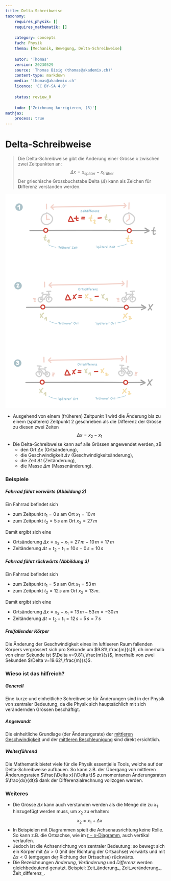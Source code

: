 ```yaml
---
title: Delta-Schreibweise
taxonomy:
	requires_physik: []
	requires_mathematik: []

	category: concepts
	fach: Physik
	thema: [Mechanik, Bewegung, Delta-Schreibweise]

	autor: 'Thomas'
	version: 20230529
	source: 'Thomas Bisig (thomas@akademix.ch)'
	content-type: markdown
	media: 'thomas@akademix.ch'
	licence: 'CC BY-SA 4.0'

	status: review_0

	todo: ['Zeichnung korrigieren, (3)']
mathjax:
	process: true
---
```


# Delta-Schreibweise

> Die Delta-Schreibweise gibt die Änderung einer Grösse $x$ zwischen zwei Zeitpunkten an:
$$
\Delta x=x_\textrm{später}-x_\textrm{früher}
$$
Der griechische Grossbuchstabe **D**elta ($\Delta$) kann als Zeichen für **D**ifferenz verstanden werden.

![Zeit- und Ortsänderung als Beispiel der Delta-Schreibweise](Delta-Schreibweise.svg?resize=500,800&class=float-right)

- Ausgehend von einem (früheren) Zeitpunkt $1$ wird die Änderung bis zu einem (späteren) Zeitpunkt $2$ geschrieben als die Differenz der Grösse zu diesen zwei Zeiten
$$
\Delta x=x_2-x_1
$$
- Die Delta-Schreibweise kann auf alle Grössen angewendet werden, zB
	- den Ort $\Delta x$ (Ortsänderung),
	- die Geschwindigkeit $\Delta v$ (Geschwindigkeitsänderung),
	- die Zeit $\Delta t$ (Zeitänderung),
	- die Masse $\Delta m$ (Massenänderung).


### Beispiele

##### Fahrrad fährt vorwärts (Abbildung 2) 
Ein Fahrrad befindet sich
- zum Zeitpunkt $t_1=0\,s$ am Ort $x_1=10\,m$
- zum Zeitpunkt $t_2=5\,s$ am Ort $x_2=27\,m$

Damit ergibt sich eine
- Ortsänderung $\Delta x=x_2-x_1=27\,m-10\,m=17\,m$
- Zeitänderung $\Delta t=t_2-t_1=10\,s-0\,s=10\,s$

##### Fahrrad fährt rückwärts (Abbildung 3)
Ein Fahrrad befindet sich
- zum Zeitpunkt $t_1=5\,s$ am Ort $x_1=53\,m$
- zum Zeitpunkt $t_2=12\,s$ am Ort $x_2=13\,m$.

Damit ergibt sich eine
- Ortsänderung $\Delta x=x_2-x_1=13\,m-53\,m=-30\,m$
- Zeitänderung $\Delta t=t_2-t_1=12\,s-5\,s=7\,s$

##### Freifallender Körper
Die Änderung der Geschwindigkeit eines im luftleeren Raum fallenden Körpers vergrössert sich pro Sekunde um $9.81\,\frac{m}{s}$, dh innerhalb von einer Sekunde ist $\Delta v=9.81\,\frac{m}{s}$, innerhalb von zwei Sekunden $\Delta v=19.62\,\frac{m}{s}$.


### Wieso ist das hilfreich?
##### Generell
Eine kurze und einheitliche Schreibweise für Änderungen sind in der Physik von zentraler Bedeutung, da die Physik sich hauptsächlich mit sich verändernden Grössen beschäftigt.

##### Angewandt
Die einheitliche Grundlage (der Änderungsrate) der [mittleren Geschwindigkeit][1] und der [mittleren Beschleunigung][2] sind direkt ersichtlich.

##### Weiterführend
Die Mathematik bietet viele für die Physik essentielle Tools, welche auf der Delta-Schreibweise aufbauen. So kann z.B. der Übergang von mittleren Änderungsraten $\frac{\Delta x}{\Delta t}$ zu momentanen Änderungsraten $\frac{dx}{dt}$ dank der Differenzialrechnung vollzogen werden.

### Weiteres
- Die Grösse $\Delta x$ kann auch verstanden werden als die Menge die zu $x_1$ hinzugefügt werden muss, um $x_2$ zu erhalten:
$$
x_2=x_1+\Delta x
$$
- In Beispielen mit Diagrammen spielt die Achsenausrichtung keine Rolle. So kann z.B. die Ortsachse, wie im [$t-x$-Diagramm](/konzept/konzept-3/), auch vertikal verlaufen.
- Jedoch ist die Achsenrichtung von zentraler Bedeutung: so bewegt sich ein Körper mit $\Delta x>0$ (mit der Richtung der Ortsachse) vorwärts und mit $\Delta x<0$ (entgegen der Richtung der Ortsachse) rückwärts. 
- Die Bezeichnungen _Änderung_, _Veränderung_ und _Differenz_ werden gleichbedeutend genutzt. Beispiel: Zeit_änderung_, Zeit_veränderung_, Zeit_differenz_.

[1]: <konzepte/konzept-1/> "Name des Konzepts"
[2]: <konzepte/konzept-2/> "Name des Konzepts"
